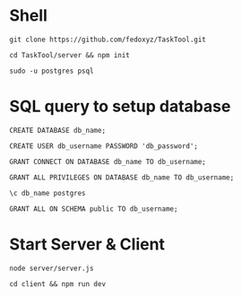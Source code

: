 # Shell
`git clone https://github.com/fedoxyz/TaskTool.git`

`cd TaskTool/server && npm init`

`sudo -u postgres psql`


# SQL query to setup database 
```
CREATE DATABASE db_name;

CREATE USER db_username PASSWORD 'db_password';

GRANT CONNECT ON DATABASE db_name TO db_username;

GRANT ALL PRIVILEGES ON DATABASE db_name TO db_username;

\c db_name postgres

GRANT ALL ON SCHEMA public TO db_username;
```

# Start Server & Client
`node server/server.js`

`cd client && npm run dev`

